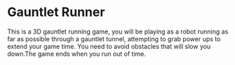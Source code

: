 # Gauntlet Runner
This is a 3D gauntlet running game, you will be playing as a robot running as far as possible through a gauntlet tunnel, attempting to grab power ups to extend your game time. You need to avoid obstacles that will slow you down.The game ends when you run out of time.
